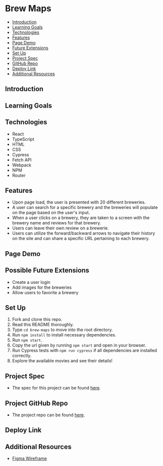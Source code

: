 # Brew Maps

- [Introduction](#introduction)
- [Learning Goals](#learning-goals)
- [Technologies](#technologies)
- [Features](#features)
- [Page Demo](#page-demo)
- [Future Extensions](#possible-future-extensions)
- [Set Up](#set-up)
- [Project Spec](#project-spec)
- [GitHub Repo](#github-repo)
- [Deploy Link](#deploy-link)
- [Additional Resources](#additional-resources)


## Introduction



## Learning Goals



## Technologies
  - React
  - TypeScript
  - HTML
  - CSS
  - Cypress
  - Fetch API
  - Webpack
  - NPM
  - Router


## Features
- Upon page load, the user is presented with 20 different breweries.
- A user can search for a specific brewery and the breweries will populate on the page based on the user's input.
- When a user clicks on a brewery, they are taken to a screen with the brewery name and reviews for that brewery.
- Users can leave their own review on a brewerie.
- Users can utilize the forward/backward arrows to navigate their history on the site and can share a specific URL pertaining to each brewery.

## Page Demo


## Possible Future Extensions
- Create a user login
- Add images for the breweries
- Allow users to favorite a brewery


## Set Up
1. Fork and clone this repo.
2. Read this README thoroughly.
3. Type `cd brew-maps` to move into the root directory.
4. Run `npm install` to install necessary dependencies.
5. Run `npm start`.
6. Copy the url given by running `npm start` and open in your browser.
7. Run Cypress tests with `npm run cypress` if all dependencies are installed correctly.
8. Explore the available movies and see their details!


## Project Spec
- The spec for this project can be found [here](https://frontend.turing.edu/projects/module-3/stretch.html).

## Project GitHub Repo
- The project repo can be found [here](https://github.com/stephanie-roe/brew-maps).

## Deploy Link


## Additional Resources
- [Figma Wireframe](https://www.figma.com/file/K2LrejI9HbLbFltwvCRq0V/Wireframe-%7C-Stretch-Tech?node-id=3%3A35)

